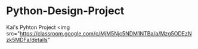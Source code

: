 # Python-Design-Project
<hl>Kai's Pyhton Project</hl>
<img src="https://classroom.google.com/c/MjM5Njc5NDM1NTBa/a/Mzg5ODEzNzk5MDFa/details"
